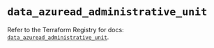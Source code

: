 # `data_azuread_administrative_unit`

Refer to the Terraform Registry for docs: [`data_azuread_administrative_unit`](https://registry.terraform.io/providers/hashicorp/azuread/3.5.0/docs/data-sources/administrative_unit).
